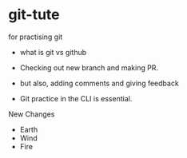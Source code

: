 # git-tute

for practising git

- what is git vs github

- Checking out new branch and making PR.
- but also, adding comments and giving feedback


- Git practice in the CLI is essential.

New Changes
- Earth
- Wind
- Fire